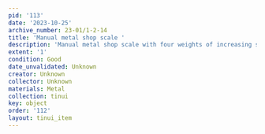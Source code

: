```yaml
---
pid: '113'
date: '2023-10-25'
archive_number: 23-01/1-2-14
title: 'Manual metal shop scale '
description: 'Manual metal shop scale with four weights of increasing size and a bowl.  '
extent: '1'
condition: Good
date_unvalidated: Unknown
creator: Unknown
collector: Unknown
materials: Metal
collection: tinui
key: object
order: '112'
layout: tinui_item
---
```

